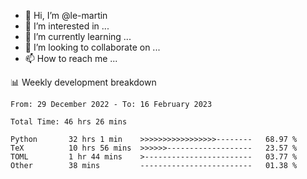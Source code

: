 - 👋 Hi, I’m @le-martin
- 👀 I’m interested in ...
- 🌱 I’m currently learning ...
- 💞️ I’m looking to collaborate on ...
- 📫 How to reach me ...

<!---
Tutorial for using WakaTime stats in GitHub profile: https://github.com/athul/waka-readme
-->

📊 Weekly development breakdown
<!--START_SECTION:waka-->

```text
From: 29 December 2022 - To: 16 February 2023

Total Time: 46 hrs 26 mins

Python       32 hrs 1 min    >>>>>>>>>>>>>>>>>--------   68.97 %
TeX          10 hrs 56 mins  >>>>>>-------------------   23.57 %
TOML         1 hr 44 mins    >------------------------   03.77 %
Other        38 mins         -------------------------   01.38 %
```

<!--END_SECTION:waka-->

<!---
le-martin/le-martin is a ✨ special ✨ repository because its `README.md` (this file) appears on your GitHub profile.
You can click the Preview link to take a look at your changes.
--->
